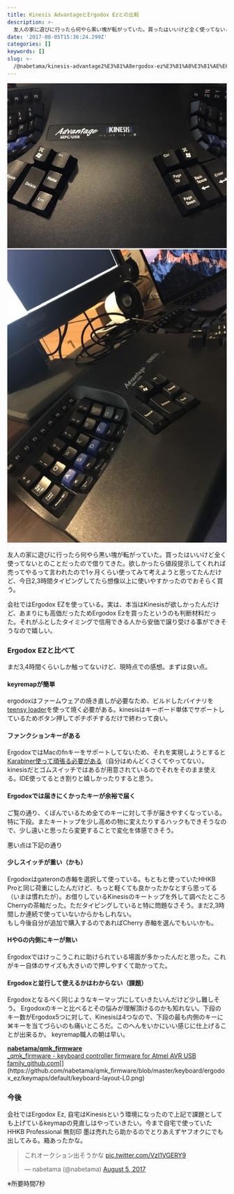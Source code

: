 ```yaml
---
title: Kinesis AdvantageとErgodox Ezとの比較
description: >-
  友人の家に遊びに行ったら何やら黒い塊が転がっていた。買ったはいいけど全く使ってないとのことだったので借りてきた。欲しかったら値段提示してくれれば売ってやるって言われたので1ヶ月くらい使ってみて考えようと思ってたんだけど、今日2,3時間タイピングしてたら想像以上に使いやすかったので…
date: '2017-08-05T15:36:24.299Z'
categories: []
keywords: []
slug: >-
  /@nabetama/kinesis-advantage2%E3%81%A8ergodox-ez%E3%81%A8%E3%81%AE%E6%AF%94%E8%BC%83-86c2e1948011
---
```


![](1.jpg)
![](2.jpg)

友人の家に遊びに行ったら何やら黒い塊が転がっていた。買ったはいいけど全く使ってないとのことだったので借りてきた。欲しかったら値段提示してくれれば売ってやるって言われたので1ヶ月くらい使ってみて考えようと思ってたんだけど、今日2,3時間タイピングしてたら想像以上に使いやすかったのでおそらく買う。

会社ではErgodox EZを使っている。実は、本当はKinesisが欲しかったんだけど、あまりにも高価だったためErgodox Ezを買ったというのも判断材料だった。それがふとしたタイミングで信用できる人から安価で譲り受ける事ができそうなので嬉しい。

### Ergodox EZと比べて

まだ3,4時間くらいしか触ってないけど、現時点での感想。まずは良い点。

#### keyremapが簡単

ergodoxはファームウェアの焼き直しが必要なため、ビルドしたバイナリを[teensy loader](https://www.pjrc.com/teensy/loader.html)を使って焼く必要がある。kinesisはキーボード単体でサポートしているためボタン押してポチポチするだけで終わって良い。

#### ファンクションキーがある

ErgodoxではMacのfnキーをサポートしてないため、それを実現しようとすると[Karabiner使って頑張る必要がある](https://blog.hello-world.jp.net/mac-2/4732/)（自分はめんどくさくてやってない）。kinesisだとゴムスイッチではあるが用意されているのでそれをそのまま使える。IDE使ってるとき割りと嬉しかったりすると思う。

#### Ergodoxでは届きにくかったキーが余裕で届く

ご覧の通り、くぼんでいるため全てのキーに対して手が届きやすくなっている。特に下段。またキートップを少し高めの物に変えたりするハックもできそうなので、少し遠いと思ったら変更することで変化を体感できそう。

悪い点は下記の通り

#### 少しスイッチが重い（かも）

Ergodoxはgateronの赤軸を選択して使っている。もともと使っていたHHKB Proと同じ荷重にしたんだけど、もっと軽くても良かったかなとすら思ってる（いまは慣れたが）。お借りしているKinesisのキートップを外して調べたところCherryの茶軸だった。ただタイピングしていると特に問題なさそう。まだ2,3時間しか連続で使っていないからかもしれない。  
もし今後自分が追加で購入するのであればCherry 赤軸を選んでもいいかも。

#### HやGの内側にキーが無い

Ergodoxではけっこうこれに助けられている場面が多かったんだと思った。これがキー自体のサイズも大きいので押しやすくて助かってた。

#### Ergodoxと並行して使えるかはわからない（課題）

Ergodoxとなるべく同じようなキーマップにしていきたいんだけど少し難しそう。 Ergodoxのキーと比べるとその悩みが理解頂けるのかも知れない。下段のキー数がErgodox5つに対して、Kinesisは4つなので、下段の最も内側のキーに⌘キーを当てづらいのも痛いところだ。このへんをいかにいい感じに仕上げることが出来るか。 keyremap職人の朝は早い。

[**nabetama/qmk\_firmware**  
_qmk\_firmware - keyboard controller firmware for Atmel AVR USB family_github.com](https://github.com/nabetama/qmk_firmware/blob/master/keyboard/ergodox_ez/keymaps/default/keyboard-layout-L0.png "https://github.com/nabetama/qmk_firmware/blob/master/keyboard/ergodox_ez/keymaps/default/keyboard-layout-L0.png")[](https://github.com/nabetama/qmk_firmware/blob/master/keyboard/ergodox_ez/keymaps/default/keyboard-layout-L0.png)

### 今後

会社ではErgodox Ez, 自宅はKinesisという環境になったので上記で課題としても上げているkeymapの見直しはやっていきたい。今まで自宅で使っていたHHKB Professional 無刻印 墨は売れたら助かるのでとりあえずヤフオクにでも出してみる。箱あったかな。

<blockquote class="twitter-tweet"><p lang="ja" dir="ltr">これオークション出そうかな <a href="https://t.co/VzI1VGERY9">pic.twitter.com/VzI1VGERY9</a></p>&mdash; nabetama (@nabetama) <a href="https://twitter.com/nabetama/status/893834864650207236?ref_src=twsrc%5Etfw">August 5, 2017</a></blockquote> <script async src="https://platform.twitter.com/widgets.js" charset="utf-8"></script>

※所要時間7秒